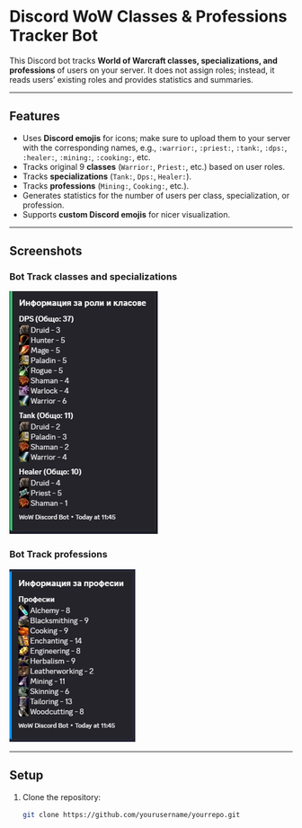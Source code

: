 # Discord WoW Classes & Professions Tracker Bot

This Discord bot tracks **World of Warcraft classes, specializations, and professions** of users on your server. It does not assign roles; instead, it reads users’ existing roles and provides statistics and summaries.

---

## Features
- Uses **Discord emojis** for icons; make sure to upload them to your server with the corresponding names, e.g., `:warrior:`, `:priest:`, `:tank:`, `:dps:`, `:healer:`, `:mining:`, `:cooking:`, etc.
- Tracks original 9 **classes** (`Warrior:`, `Priest:`, etc.) based on user roles.
- Tracks **specializations** (`Tank:`, `Dps:`, `Healer:`).
- Tracks **professions** (`Mining:`, `Cooking:`, etc.).
- Generates statistics for the number of users per class, specialization, or profession.
- Supports **custom Discord emojis** for nicer visualization.

---

## Screenshots

### Bot Track classes and specializations
![Bot Screenshot 1](images/discbot.jpg)

### Bot Track professions
![Bot Screenshot 2](images/discbot2.jpg)

---

## Setup

1. Clone the repository:
   ```bash
   git clone https://github.com/yourusername/yourrepo.git
